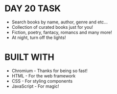 # DAY 20 TASK

* Search books by name, author, genre and etc...
* Collection of curated books just for you!
* Fiction, poetry, fantacy, romancs and many more!
* At night, turn off the lights!

# BUILT WITH
* Chromium - Thanks for being so fast!
* HTML - For the web framework
* CSS - For styling components
* JavaScript - For magic!